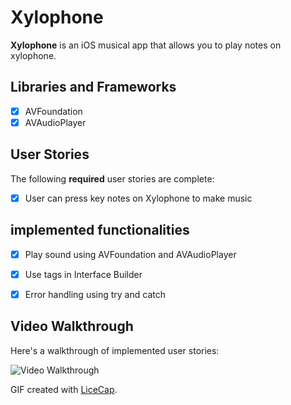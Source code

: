 # Xylophone

**Xylophone** is an iOS musical app that allows you to play notes on xylophone.


## Libraries and Frameworks
- [x] AVFoundation
- [x] AVAudioPlayer

## User Stories

The following **required** user stories are complete:

- [x] User can press key notes on Xylophone to make music


## implemented functionalities
- [x] Play sound using AVFoundation and AVAudioPlayer
- [x] Use tags in Interface Builder
- [x] Error handling using try and catch


## Video Walkthrough

Here's a walkthrough of implemented user stories:

<img src='https://i.imgur.com/od9GzQs.gif' title='Video Walkthrough' width='' alt='Video Walkthrough' />

GIF created with [LiceCap](http://www.cockos.com/licecap/).


